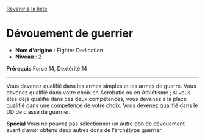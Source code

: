 [Revenir à la liste](..)

# Dévouement de guerrier

 * **Nom d'origine** : Fighter Dedication
 * **Niveau** : 2


<p><strong>Prérequis</strong> Force 14, Dextérité 14</p>
<hr>
<p>Vous devenez qualifié dans les armes simples et les armes de guerre. Vous devenez qualifié dans votre choix en Acrobatie ou en Athlétisme ; si vous êtes déjà qualifié dans ces deux compétences, vous devenez à la place qualifié dans une compétence de votre choix. Vous devenez qualifié dans le DD de classe de guerrier.</p>
<p><strong>Spécial</strong> Vous ne pouvez pas sélectionner un autre don de dévouement avant d’avoir obtenu deux autres dons de l’archétype guerrier</p>
